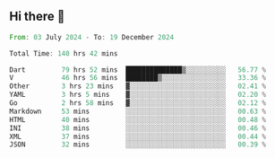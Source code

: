 ## Hi there 👋

<!--START_SECTION:waka-->

```rust
From: 03 July 2024 - To: 19 December 2024

Total Time: 140 hrs 42 mins

Dart         79 hrs 52 mins  ██████████████▒░░░░░░░░░░   56.77 %
V            46 hrs 56 mins  ████████▒░░░░░░░░░░░░░░░░   33.36 %
Other        3 hrs 23 mins   ▓░░░░░░░░░░░░░░░░░░░░░░░░   02.41 %
YAML         3 hrs 5 mins    ▓░░░░░░░░░░░░░░░░░░░░░░░░   02.20 %
Go           2 hrs 58 mins   ▓░░░░░░░░░░░░░░░░░░░░░░░░   02.12 %
Markdown     53 mins         ░░░░░░░░░░░░░░░░░░░░░░░░░   00.63 %
HTML         40 mins         ░░░░░░░░░░░░░░░░░░░░░░░░░   00.48 %
INI          38 mins         ░░░░░░░░░░░░░░░░░░░░░░░░░   00.46 %
XML          37 mins         ░░░░░░░░░░░░░░░░░░░░░░░░░   00.44 %
JSON         32 mins         ░░░░░░░░░░░░░░░░░░░░░░░░░   00.39 %
```

<!--END_SECTION:waka-->

<!--
**mathiskakal/mathiskakal** is a ✨ _special_ ✨ repository because its `README.md` (this file) appears on your GitHub profile.

Here are some ideas to get you started:

- 🔭 I’m currently working on ...
- 🌱 I’m currently learning ...
- 👯 I’m looking to collaborate on ...
- 🤔 I’m looking for help with ...
- 💬 Ask me about ...
- 📫 How to reach me: ...
- 😄 Pronouns: ...
- ⚡ Fun fact: ...
-->
